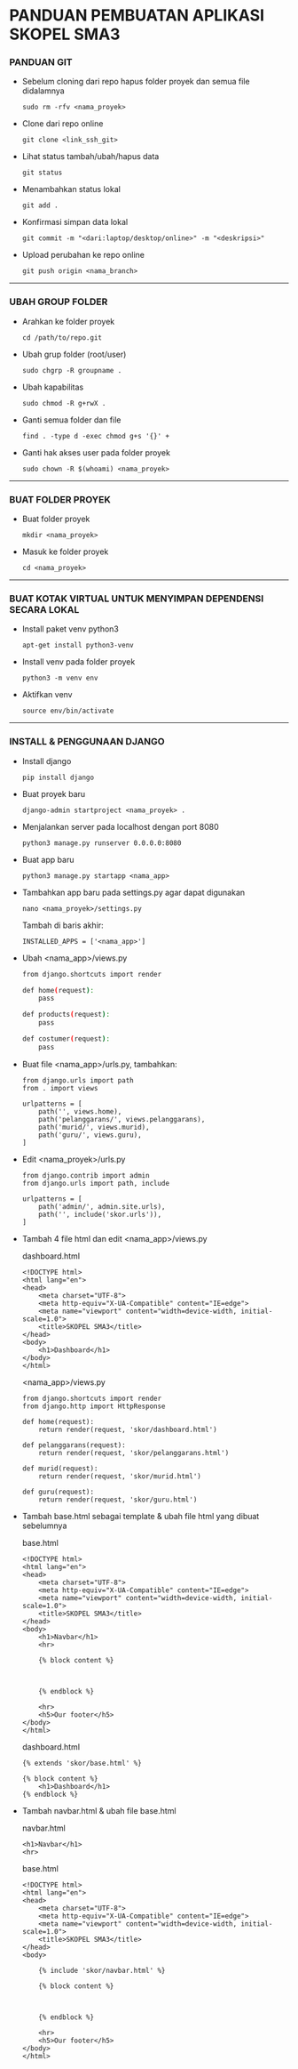 #  PANDUAN PEMBUATAN APLIKASI SKOPEL SMA3
### PANDUAN GIT
* Sebelum cloning dari repo hapus folder proyek dan semua file didalamnya
    ```
    sudo rm -rfv <nama_proyek>
    ```
* Clone dari repo online
    ```
    git clone <link_ssh_git>
    ```
* Lihat status tambah/ubah/hapus data
    ```
    git status
    ```
* Menambahkan status lokal
    ```
    git add .
    ```
* Konfirmasi simpan data lokal
    ```
    git commit -m "<dari:laptop/desktop/online>" -m "<deskripsi>"
    ```
* Upload perubahan ke repo online
    ```
    git push origin <nama_branch>
    ```
---
### UBAH GROUP FOLDER 
* Arahkan ke folder proyek
    ```
    cd /path/to/repo.git
    ```
* Ubah grup folder (root/user) 
    ```
    sudo chgrp -R groupname .
    ```
* Ubah kapabilitas
    ```
    sudo chmod -R g+rwX .
    ```
* Ganti semua folder dan file
    ```
    find . -type d -exec chmod g+s '{}' +
    ```
* Ganti hak akses user pada folder proyek
    ```
    sudo chown -R $(whoami) <nama_proyek>
    ```
---
### BUAT FOLDER PROYEK
* Buat folder proyek
    ```
    mkdir <nama_proyek>
    ```
* Masuk ke folder proyek
    ```
    cd <nama_proyek>
    ```
---
### BUAT KOTAK VIRTUAL UNTUK MENYIMPAN DEPENDENSI SECARA LOKAL
* Install paket venv python3
    ```
    apt-get install python3-venv
    ```
* Install venv pada folder proyek
    ```
    python3 -m venv env
    ```
* Aktifkan venv
    ```
    source env/bin/activate
    ```
---
### INSTALL & PENGGUNAAN DJANGO
* Install django
    ```
    pip install django
    ```
* Buat proyek baru
    ```
    django-admin startproject <nama_proyek> .
    ```
* Menjalankan server pada localhost dengan port 8080
    ```
    python3 manage.py runserver 0.0.0.0:8080
    ```
* Buat app baru
    ```
    python3 manage.py startapp <nama_app>
    ```
* Tambahkan app baru pada settings.py agar dapat digunakan
    ```
    nano <nama_proyek>/settings.py
    ```
    Tambah di baris akhir:
    ```
    INSTALLED_APPS = ['<nama_app>']
    ```
* Ubah <nama_app>/views.py 
    ```bash
    from django.shortcuts import render

    def home(request):
        pass

    def products(request):
        pass

    def costumer(request):
        pass
    ```
* Buat file <nama_app>/urls.py, tambahkan:
    ```
    from django.urls import path
    from . import views

    urlpatterns = [
        path('', views.home),
        path('pelanggarans/', views.pelanggarans),
        path('murid/', views.murid),
        path('guru/', views.guru),
    ]
    ```
* Edit <nama_proyek>/urls.py
    ```
    from django.contrib import admin
    from django.urls import path, include
    
    urlpatterns = [
        path('admin/', admin.site.urls),
        path('', include('skor.urls')),
    ]
    ```
* Tambah 4 file html dan edit <nama_app>/views.py

    dashboard.html
    ```
    <!DOCTYPE html>
    <html lang="en">
    <head>
        <meta charset="UTF-8">
        <meta http-equiv="X-UA-Compatible" content="IE=edge">
        <meta name="viewport" content="width=device-width, initial-scale=1.0">
        <title>SKOPEL SMA3</title>
    </head>
    <body>
        <h1>Dashboard</h1>
    </body>
    </html>
    ```
    <nama_app>/views.py
    ```
    from django.shortcuts import render
    from django.http import HttpResponse

    def home(request):
        return render(request, 'skor/dashboard.html')

    def pelanggarans(request):
        return render(request, 'skor/pelanggarans.html')

    def murid(request):
        return render(request, 'skor/murid.html')

    def guru(request):
        return render(request, 'skor/guru.html')
    ```
* Tambah base.html sebagai template & ubah file html yang dibuat sebelumnya

    base.html
    ```
    <!DOCTYPE html>
    <html lang="en">
    <head>
        <meta charset="UTF-8">
        <meta http-equiv="X-UA-Compatible" content="IE=edge">
        <meta name="viewport" content="width=device-width, initial-scale=1.0">
        <title>SKOPEL SMA3</title>
    </head>
    <body>
        <h1>Navbar</h1>
        <hr>

        {% block content %} 
        
        
        
        {% endblock %}

        <hr>
        <h5>Our footer</h5>
    </body>
    </html>
    ```
    dashboard.html
    ```
    {% extends 'skor/base.html' %}

    {% block content %}
        <h1>Dashboard</h1>
    {% endblock %}
    ```
* Tambah navbar.html & ubah file base.html

    navbar.html
    ```
    <h1>Navbar</h1>
    <hr>
    ```
    base.html
    ```
    <!DOCTYPE html>
    <html lang="en">
    <head>
        <meta charset="UTF-8">
        <meta http-equiv="X-UA-Compatible" content="IE=edge">
        <meta name="viewport" content="width=device-width, initial-scale=1.0">
        <title>SKOPEL SMA3</title>
    </head>
    <body>
        
        {% include 'skor/navbar.html' %}

        {% block content %} 
        
        
        
        {% endblock %}

        <hr>
        <h5>Our footer</h5>
    </body>
    </html>
    ```